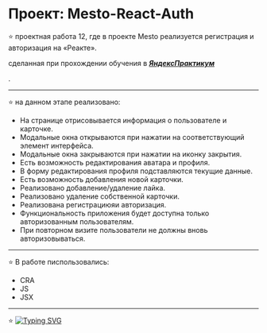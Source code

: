 # Проект: Mesto-React-Auth

:star: проектная работа 12, где в проекте Mesto реализуется регистрация и авторизация на «Реакте».

сделанная при прохождении обучения в [**_ЯндексПрактикум_**](https://practicum.yandex.ru/web/)

.

---
:star: на данном этапе реализовано:

- На странице отрисовывается информация о пользователе и карточке.
- Модальные окна открываются при нажатии на соответствующий элемент интерфейса.
- Модальные окна закрываются при нажатии на иконку закрытия.
- Есть возможность редактирования аватара и профиля.
- В форму редактирования профиля подставляются текущие данные.
- Есть возможность добавления новой карточки.
- Реализовано добавление/удаление лайка.
- Реализовано удаление собственной карточки.
- Реализована регистрациюяи авторизация.
- Функциональность приложения будет доступна только авторизованным пользователям.
- При повторном визите пользователи не должны вновь авторизовываться.

---

:star: В работе писпользовались:

- CRA
- JS
- JSX

---

:star: [![Typing SVG](https://readme-typing-svg.demolab.com?font=Fira+Code&pause=1000&color=115CF7&center=%D0%BB%D0%BE%D0%B6%D1%8C&vCenter=%D0%BB%D0%BE%D0%B6%D1%8C&repeat=%D0%B2%D0%B5%D1%80%D0%BD%D0%BE&width=435&lines=%D0%A1%D0%A1%D0%AB%D0%9B%D0%9A%D0%90+%D0%9D%D0%90+%D0%A1%D0%90%D0%99%D0%A2)](https://i-suslova.github.io/react-mesto-auth)

